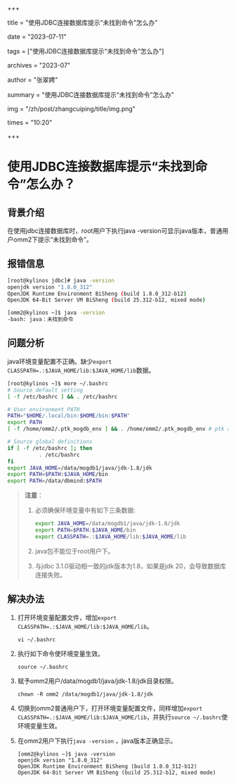+++

title = "使用JDBC连接数据库提示“未找到命令”怎么办" 

date = "2023-07-11" 

tags = ["使用JDBC连接数据库提示“未找到命令”怎么办"] 

archives = "2023-07" 

author = "张翠娉" 

summary = "使用JDBC连接数据库提示“未找到命令”怎么办"

img = "/zh/post/zhangcuiping/title/img.png" 

times = "10:20"

+++

# 使用JDBC连接数据库提示“未找到命令”怎么办？



## 背景介绍

在使用jdbc连接数据库时，root用户下执行java -version可显示java版本，普通用户omm2下提示“未找到命令”。

## 报错信息

```bash
[root@kylinos jdbc]# java -version
openjdk version "1.8.0_312"
OpenJDK Runtime Environment BiSheng (build 1.8.0_312-b12)
OpenJDK 64-Bit Server VM BiSheng (build 25.312-b12, mixed mode)

[omm2@kylinos ~]$ java -version
-bash: java：未找到命令
```

## 问题分析

java环境变量配置不正确。缺少`export CLASSPATH=.:$JAVA_HOME/lib:$JAVA_HOME/lib`数据。

```bash
[root@kylinos ~]$ more ~/.bashrc
# Source default setting
[ -f /etc/bashrc ] && . /etc/bashrc

# User environment PATH
PATH="$HOME/.local/bin:$HOME/bin:$PATH"
export PATH
[ -f /home/omm2/.ptk_mogdb_env ] && . /home/omm2/.ptk_mogdb_env # ptk add

# Source global definitions
if [ -f /etc/bashrc ]; then
          . /etc/bashrc
fi
export JAVA_HOME=/data/mogdb1/java/jdk-1.8/jdk
export PATH=$PATH:$JAVA_HOME/bin
export PATH=/data/dbmind:$PATH
```

> **注意**：
>
> 1. 必须确保环境变量中有如下三条数据: 
>
>    ```bash
>    export JAVA_HOME=/data/mogdb1/java/jdk-1.8/jdk
>    export PATH=$PATH:$JAVA_HOME/bin
>    export CLASSPATH=.:$JAVA_HOME/lib:$JAVA_HOME/lib
>    ```
>
> 2. java包不能位于root用户下。
>
> 3. 与jdbc 3.1.0驱动相一致的jdk版本为1.8，如果是jdk 20，会导致数据库连接失败。

## 解决办法

1. 打开环境变量配置文件，增加`export CLASSPATH=.:$JAVA_HOME/lib:$JAVA_HOME/lib`。

   ```
   vi ~/.bashrc
   ```

2. 执行如下命令使环境变量生效。

   ```
   source ~/.bashrc
   ```

3. 赋予omm2用户/data/mogdb1/java/jdk-1.8/jdk目录权限。

   ```
   chown -R omm2 /data/mogdb1/java/jdk-1.8/jdk
   ```

4. 切换到omm2普通用户下，打开环境变量配置文件，同样增加`export CLASSPATH=.:$JAVA_HOME/lib:$JAVA_HOME/lib`，并执行`source ~/.bashrc`使环境变量生效。

5. 在omm2用户下执行`java -version` ，java版本正确显示。

   ```
   [omm2@kylinos ~]$ java -version
   openjdk version "1.8.0_312"
   OpenJDK Runtime Environment BiSheng (build 1.8.0_312-b12)
   OpenJDK 64-Bit Server VM BiSheng (build 25.312-b12, mixed mode)
   ```

